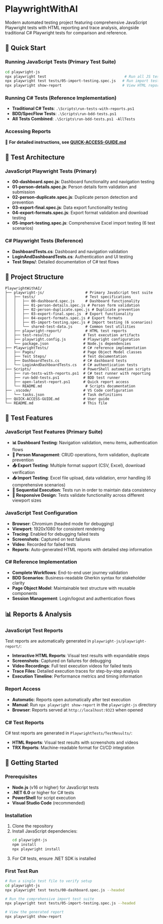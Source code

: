 # PlaywrightWithAI

Modern automated testing project featuring comprehensive JavaScript Playwright tests with HTML reporting and trace analysis, alongside traditional C# Playwright tests for comparison and reference.

## 🚀 Quick Start

### Running JavaScript Tests (Primary Test Suite)

```bash
cd playwright-js
npx playwright test                                    # Run all JS tests
npx playwright test tests/05-import-testing.spec.js   # Run import tests only
npx playwright show-report                            # View HTML report
```

### Running C# Tests (Reference Implementation)

- **Traditional C# Tests**: `.\Scripts\run-tests-with-reports.ps1`
- **BDD/SpecFlow Tests**: `.\Scripts\run-bdd-tests.ps1`
- **All Tests Combined**: `.\Scripts\run-bdd-tests.ps1 -AllTests`

### Accessing Reports

📖 **For detailed instructions, see [QUICK-ACCESS-GUIDE.md](QUICK-ACCESS-GUIDE.md)**

## 🧪 Test Architecture

### JavaScript Playwright Tests (Primary)

- **00-dashboard.spec.js**: Dashboard functionality and navigation testing
- **01-person-details.spec.js**: Person details form validation and submission
- **02-person-duplicate.spec.js**: Duplicate person detection and prevention
- **03-export-final.spec.js**: Data export functionality testing
- **04-export-formats.spec.js**: Export format validation and download testing
- **05-import-testing.spec.js**: Comprehensive Excel import testing (6 test scenarios)

### C# Playwright Tests (Reference)

- **DashboardTests.cs**: Dashboard and navigation validation
- **LoginAndDashboardTests.cs**: Authentication and UI testing
- **Test Steps/**: Detailed documentation of C# test flows

## 📁 Project Structure

```text
PlaywrightWithAI/
├── playwright-js/                   # Primary JavaScript test suite
│   ├── tests/                       # Test specifications
│   │   ├── 00-dashboard.spec.js     # Dashboard functionality
│   │   ├── 01-person-details.spec.js # Person form validation
│   │   ├── 02-person-duplicate.spec.js # Duplicate prevention
│   │   ├── 03-export-final.spec.js  # Export functionality
│   │   ├── 04-export-formats.spec.js # Export formats
│   │   ├── 05-import-testing.spec.js # Import testing (6 scenarios)
│   │   └── shared-test-data.js      # Common test utilities
│   ├── playwright-report/           # HTML test reports
│   ├── test-results/               # Test execution artifacts
│   ├── playwright.config.js        # Playwright configuration
│   └── package.json                # Node.js dependencies
├── PlaywrightTests/                # C# reference implementation
│   ├── Pages/                      # Page Object Model classes
│   ├── Test Steps/                 # Test documentation
│   ├── DashboardTests.cs           # C# dashboard tests
│   └── LoginAndDashboardTests.cs   # C# authentication tests
├── Scripts/                        # PowerShell automation scripts
│   ├── run-tests-with-reports.ps1  # C# test runner with reporting
│   ├── run-bdd-tests.ps1           # BDD test runner
│   ├── open-latest-report.ps1      # Quick report access
│   └── README.md                    # Scripts documentation
├── .vscode/                        # VS Code configuration
│   └── tasks.json                  # Task definitions
├── QUICK-ACCESS-GUIDE.md           # User guide
└── README.md                       # This file
```

## 🎯 Test Features

### JavaScript Test Features (Primary Suite)

- **📊 Dashboard Testing**: Navigation validation, menu items, authentication flows
- **👤 Person Management**: CRUD operations, form validation, duplicate prevention
- **📤 Export Testing**: Multiple format support (CSV, Excel), download verification
- **📥 Import Testing**: Excel file upload, data validation, error handling (6 comprehensive scenarios)
- **🔄 Sequential Execution**: Tests run in order to maintain data consistency
- **📱 Responsive Design**: Tests validate functionality across different viewport sizes

### JavaScript Test Configuration

- **Browser**: Chromium (headed mode for debugging)
- **Viewport**: 1920x1080 for consistent rendering
- **Tracing**: Enabled for debugging failed tests
- **Screenshots**: Captured on test failures
- **Video**: Recorded for failed tests
- **Reports**: Auto-generated HTML reports with detailed step information

### C# Reference Implementation

- **Complete Workflows**: End-to-end user journey validation
- **BDD Scenarios**: Business-readable Gherkin syntax for stakeholder clarity
- **Page Object Model**: Maintainable test structure with reusable components
- **Session Management**: Login/logout and authentication flows

## 📊 Reports & Analysis

### JavaScript Test Reports

Test reports are automatically generated in `playwright-js/playwright-report/`:

- **Interactive HTML Reports**: Visual test results with expandable steps
- **Screenshots**: Captured on failures for debugging
- **Video Recordings**: Full test execution videos for failed tests
- **Trace Files**: Detailed execution traces for step-by-step analysis
- **Execution Timeline**: Performance metrics and timing information

### Report Access

- **Automatic**: Reports open automatically after test execution
- **Manual**: Run `npx playwright show-report` in the `playwright-js` directory
- **Browser**: Reports served at `http://localhost:9323` when opened

### C# Test Reports

C# test reports are generated in `PlaywrightTests/TestResults/`:

- **HTML Reports**: Visual test results with screenshots and videos  
- **TRX Reports**: Machine-readable format for CI/CD integration

## 🚀 Getting Started

### Prerequisites

- **Node.js** (v16 or higher) for JavaScript tests
- **.NET 6.0** or higher for C# tests
- **PowerShell** for script execution
- **Visual Studio Code** (recommended)

### Installation

1. Clone the repository
2. Install JavaScript dependencies:
   ```bash
   cd playwright-js
   npm install
   npx playwright install
   ```
3. For C# tests, ensure .NET SDK is installed

### First Test Run

```bash
# Run a single test file to verify setup
cd playwright-js
npx playwright test tests/00-dashboard.spec.js --headed

# Run the comprehensive import test suite
npx playwright test tests/05-import-testing.spec.js --headed

# View the generated report
npx playwright show-report
```
